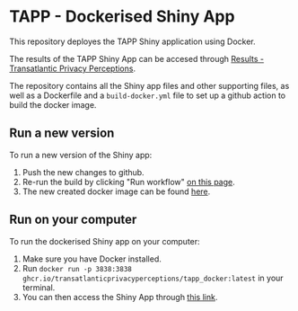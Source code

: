 # TAPP - Dockerised Shiny App

This repository deployes the TAPP Shiny application using Docker.

The results of the TAPP Shiny App can be accesed through 
[Results - Transatlantic Privacy Perceptions](https://privacyperceptions.org/results/).

The repository contains all the Shiny app files and other supporting files, as well as a Dockerfile and a `build-docker.yml` file to set up a github action to build the docker image.

## Run a new version

To run a new version of the Shiny app:

1. Push the new changes to github.
2. Re-run the build by clicking "Run workflow" [on this page](https://github.com/TransatlanticPrivacyPerceptions/TAPP_docker/actions/workflows/build-docker.yml).
3. The new created docker image can be found [here](https://github.com/TransatlanticPrivacyPerceptions/TAPP_docker/pkgs/container/tapp_docker).

## Run on your computer

To run the dockerised Shiny app on your computer:

1. Make sure you have Docker installed.
2. Run `docker run -p 3838:3838 ghcr.io/transatlanticprivacyperceptions/tapp_docker:latest` in your terminal.
3. You can then access the Shiny App through [this link](http://localhost:3838).
